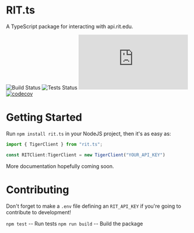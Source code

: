 # RIT.ts
A TypeScript package for interacting with api.rit.edu.

![Build Status](https://img.shields.io/github/actions/workflow/status/PencilFoxStudios/RIT.ts/build.yml)
![Tests Status](https://img.shields.io/github/actions/workflow/status/PencilFoxStudios/RIT.ts/test.yml?label=tests)
![npm](https://img.shields.io/npm/v/rit.ts)
[![codecov](https://codecov.io/gh/PencilFoxStudios/RIT.ts/graph/badge.svg?token=TT32PR0E8E)](https://codecov.io/gh/PencilFoxStudios/RIT.ts)


# Getting Started
Run ``npm install rit.ts`` in your NodeJS project, then it's as easy as:

```ts
import { TigerClient } from "rit.ts";

const RITClient:TigerClient = new TigerClient("YOUR_API_KEY")
```

More documentation hopefully coming soon.

# Contributing
Don't forget to make a ``.env`` file defining an ``RIT_API_KEY`` if you're going to contribute to development!

``npm test`` -- Run tests
``npm run build`` -- Build the package

